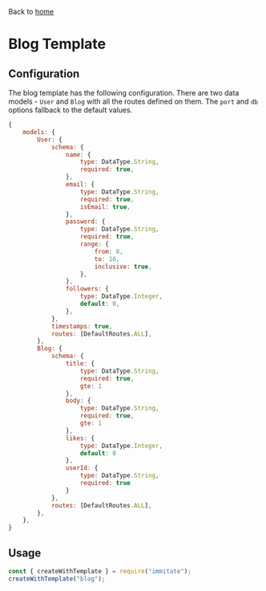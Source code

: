 Back to [home](../README.md)

# Blog Template

## Configuration

The blog template has the following configuration. There are two data models - `User` and `Blog` with all the routes defined on them. The `port` and `db` options fallback to the default values.

```js
{
	models: {
		User: {
			schema: {
				name: {
					type: DataType.String,
					required: true,
				},
				email: {
					type: DataType.String,
					required: true,
					isEmail: true,
				},
				password: {
					type: DataType.String,
					required: true,
					range: {
						from: 8,
						to: 16,
						inclusive: true,
					},
				},
				followers: {
					type: DataType.Integer,
					default: 0,
				},
			},
			timestamps: true,
			routes: [DefaultRoutes.ALL],
		},
		Blog: {
			schema: {
				title: {
					type: DataType.String,
					required: true,
					gte: 1
				},
				body: {
					type: DataType.String,
					required: true,
					gte: 1
				},
				likes: {
					type: DataType.Integer,
					default: 0
				},
				userId: {
					type: DataType.String,
					required: true
				}
			},
			routes: [DefaultRoutes.ALL],
		},
	},
}
```

## Usage

```js
const { createWithTemplate } = require("immitate");
createWithTemplate("blog");
```
